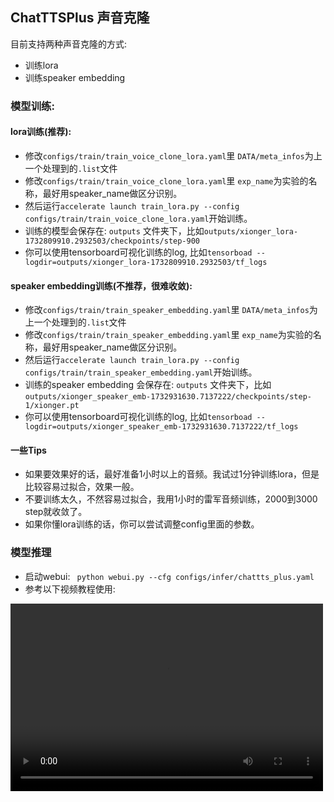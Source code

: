 ## ChatTTSPlus 声音克隆
目前支持两种声音克隆的方式:
* 训练lora
* 训练speaker embedding

### 模型训练:
#### lora训练(推荐):
* 修改`configs/train/train_voice_clone_lora.yaml`里 `DATA/meta_infos`为上一个处理到的`.list`文件
* 修改`configs/train/train_voice_clone_lora.yaml`里 `exp_name`为实验的名称，最好用speaker_name做区分识别。
* 然后运行`accelerate launch train_lora.py --config configs/train/train_voice_clone_lora.yaml`开始训练。
* 训练的模型会保存在: `outputs` 文件夹下，比如`outputs/xionger_lora-1732809910.2932503/checkpoints/step-900`
* 你可以使用tensorboard可视化训练的log, 比如`tensorboad --logdir=outputs/xionger_lora-1732809910.2932503/tf_logs`

#### speaker embedding训练(不推荐，很难收敛):
* 修改`configs/train/train_speaker_embedding.yaml`里 `DATA/meta_infos`为上一个处理到的`.list`文件
* 修改`configs/train/train_speaker_embedding.yaml`里 `exp_name`为实验的名称，最好用speaker_name做区分识别。
* 然后运行`accelerate launch train_lora.py --config configs/train/train_speaker_embedding.yaml`开始训练。
* 训练的speaker embedding 会保存在: `outputs` 文件夹下，比如`outputs/xionger_speaker_emb-1732931630.7137222/checkpoints/step-1/xionger.pt`
* 你可以使用tensorboard可视化训练的log, 比如`tensorboad --logdir=outputs/xionger_speaker_emb-1732931630.7137222/tf_logs`

#### 一些Tips
* 如果要效果好的话，最好准备1小时以上的音频。我试过1分钟训练lora，但是比较容易过拟合，效果一般。
* 不要训练太久，不然容易过拟合，我用1小时的雷军音频训练，2000到3000 step就收敛了。
* 如果你懂lora训练的话，你可以尝试调整config里面的参数。

### 模型推理
* 启动webui: ` python webui.py --cfg configs/infer/chattts_plus.yaml`
* 参考以下视频教程使用:

<video src="https://github.com/user-attachments/assets/b1590f92-e86b-4dc7-b304-9546a9d8a30e" controls="controls" width="500" height="300">您的浏览器不支持播放该视频！</video>
